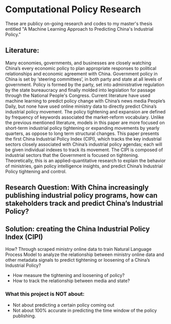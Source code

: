 # Computational Policy Research
These are publicy on-going research and codes to my master's thesis entitled "A Machine Learning Approach to Predicting China's Industrial Policy."

## Literature:
Many economies, governments, and businesses are closely watching China’s every economic policy to plan appropriate responses to political relationships and economic agreement with China. Government policy in China is set by ‘steering committees’, in both party and state at all levels of government. Policy is formed by the party, set into administrative regulation by the state bureaucracy and finally molded into legislation for passage through the National People's Congress. Current literature have used machine learning to predict policy change with China’s news media People’s Daily, but none have used online ministry data to directly predict China’s industrial policy movement. The policy tightening and expansion are defined by frequency of keywords associated the market-reform vocabulary. Unlike the previous mentioned literature, models in this paper are more focused on short-term industrial policy tightening or expanding movements by yearly quarters, as oppose to long term structural changes. This paper presents the first China Industrial Policy Index (CIPI), which tracks the key industrial sectors closely associated with China’s industrial policy agendas; each will be given individual indexes to track its movement. The CIPI is composed of industrial sectors that the Government is focused on tightening. Theoretically, this is an applied-quantitative research to explain the behavior of ministries, gain policy intelligence insights, and predict China’s Industrial Policy tightening and control.

## Research Question: With China increasingly publishing industrial policy programs, how can stakeholders track and predict China’s Industrial Policy?
## Solution: creating the China Industrial Policy Index (CIPI)
How? Through scraped ministry online data to train Natural Language Process Model to analyze the relationship between ministry online data and other metadata signals to predict tightening or loosening of a China’s Industrial Policy? 
-	How measure the tightening and loosening of policy?
-	How to track the relationship between media and state?

### What this project is NOT about:
-	Not about predicting a certain policy coming out
-	Not about 100% accurate in predicting the time window of the policy publishing.

